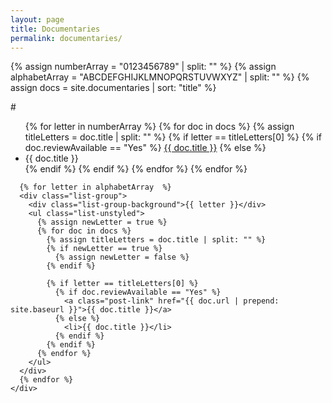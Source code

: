 ```yaml
---
layout: page
title: Documentaries
permalink: documentaries/
---
```


{% assign numberArray = "0123456789" | split: "" %}
{% assign alphabetArray = "ABCDEFGHIJKLMNOPQRSTUVWXYZ" | split: "" %}
{% assign docs = site.documentaries | sort: "title" %}

<div class="container-fluid">
  <div class="row">
    <div class="col-md-12">
      <div class="list-group">
        <div class="list-group-background">#</div>
        <ul class="list-unstyled">
        {% for letter in numberArray %}
          {% for doc in docs %}
            {% assign titleLetters = doc.title | split: "" %}
            {% if letter == titleLetters[0] %}
              {% if doc.reviewAvailable == "Yes" %}
                <a class="post-link" href="{{ doc.url | prepend: site.baseurl }}">{{ doc.title }}</a>
              {% else %}
                <li>{{ doc.title }}</li>
              {% endif %}
            {% endif %}
          {% endfor %}
        {% endfor %}
        </ul>
      </div>

      {% for letter in alphabetArray  %}
      <div class="list-group">
        <div class="list-group-background">{{ letter }}</div>
        <ul class="list-unstyled">
          {% assign newLetter = true %}
          {% for doc in docs %}
            {% assign titleLetters = doc.title | split: "" %}
            {% if newLetter == true %}
              {% assign newLetter = false %}
            {% endif %}
            
            {% if letter == titleLetters[0] %}
              {% if doc.reviewAvailable == "Yes" %}
                <a class="post-link" href="{{ doc.url | prepend: site.baseurl }}">{{ doc.title }}</a>
              {% else %}
                <li>{{ doc.title }}</li>
              {% endif %}
            {% endif %}
          {% endfor %}
        </ul>
      </div>
      {% endfor %}
    </div>
  </div>
      </div>
</div>